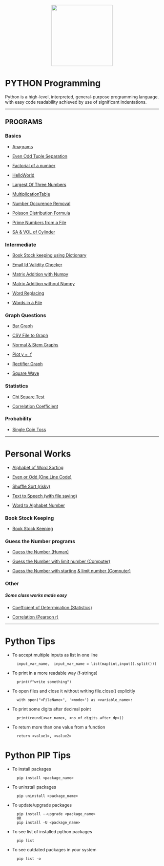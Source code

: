 [<p align="center">
<img src="https://img.icons8.com/color/480/000000/python--v1.png" height='200'></p>](https://www.google.com/search?q=python&rlz=1C1CHBF_enIN998IN998&oq=python&aqs=chrome..69i57j69i59l2j69i60j69i65j69i60l2j69i65.3593j0j4&sourceid=chrome&ie=UTF-8)

# PYTHON Programming
Python is a high-level, interpreted, general-purpose programming language. with easy code readability achieved by use of significant indentations.

---

## PROGRAMS

### Basics

* [Anagrams](https://github.com/004Ajay/Python/blob/main/Class/anagrams.py)

* [Even Odd Tuple Separation](https://github.com/004Ajay/Python/blob/main/Class/EvenOddTuplePrint.py)

* [Factorial of a number](https://github.com/004Ajay/Python/blob/main/Class/factorial.py) 

* [HelloWorld](https://github.com/004Ajay/Python/blob/main/Class/HelloWorld.py) 

* [Largest Of Three Numbers](https://github.com/004Ajay/Python/blob/main/Class/LargestOfThreeNumbers.py) 

* [MultiplicationTable](https://github.com/004Ajay/Python/blob/main/Class/MultiplicationTable.py) 

* [Number Occurence Removal](https://github.com/004Ajay/Python/blob/main/Class/NumOccurenceRemoval.py) 

* [Poisson Distribution Formula](https://github.com/004Ajay/Python/blob/main/Class/PoissonDistribution.py) 

* [Prime Numbers from a File](https://github.com/004Ajay/Python/blob/main/Class/PrimeNumFromFile.py) 

* [SA & VOL of Cylinder](https://github.com/004Ajay/Python/blob/main/Class/CylinderSA&VOL.py) 


### Intermediate

* [Book Stock keeping using Dictionary](https://github.com/004Ajay/Python/blob/main/Class/DictBookStock.py) 

* [Email Id Validity Checker](https://github.com/004Ajay/Python/blob/main/Class/ValidityEmailId.py) 

* [Matrix Addition with Numpy](https://github.com/004Ajay/Python/blob/main/Class/MatrixAdditionWithNumpy.py) 

* [Matrix Addition without Numpy](https://github.com/004Ajay/Python/blob/main/Class/MatrixAdditionWithoutNumpy.py) 

* [Word Replacing](https://github.com/004Ajay/Python/blob/main/Class/WordReplacing.py) 

* [Words in a File](https://github.com/004Ajay/Python/blob/main/Class/WordsInFile.py) 


### Graph Questions

* [Bar Graph](https://github.com/004Ajay/Python/blob/main/Class/ProgrammingGraph.py) 

* [CSV File to Graph](https://github.com/004Ajay/Python/blob/main/Class/csvFileToGraph.py) 

* [Normal & Stem Graphs](https://github.com/004Ajay/Python/blob/main/Class/NormalStemGraphs.py) 

* [Plot y =  f](https://github.com/004Ajay/Python/blob/main/Class/PlotyFx.py) 
* [Rectifier Graph](https://github.com/004Ajay/Python/blob/main/Class/RectifierGraph.py) 

* [Square Wave](https://github.com/004Ajay/Python/blob/main/Class/squareWave.py) 



### Statistics

* [Chi Square Test](https://github.com/004Ajay/Python/blob/main/Class/ChiSquare.py) 

* [Correlation Coefficient](https://github.com/004Ajay/Python/blob/main/Class/CorrelationCoefficient.py) 



### Probability

* [Single Coin Toss](https://github.com/004Ajay/Python/blob/main/Class/coinToss.py)

---

# Personal Works

* [Alphabet of Word Sorting](https://github.com/004Ajay/Python/blob/main/Personal/AlphaSort.py)

* [Even or Odd (One Line Code)](https://github.com/004Ajay/Python/blob/main/Personal/EvenOddOneLine.py)

* [Shuffle Sort (risky)](https://github.com/004Ajay/Python/blob/main/Personal/ShuffleSort.py)

* [Text to Speech (with file saving)](https://github.com/004Ajay/Python/blob/main/Personal/TextToSpeech.py)

* [Word to Alphabet Number](https://github.com/004Ajay/Python/blob/main/Personal/WordToAlphaNumber.py)

### Book Stock Keeping

* [Book Stock Keeping](https://github.com/004Ajay/Python/blob/main/Personal/BookStockDict.py)

### Guess the Number programs

* [Guess the Number (Human)](https://github.com/004Ajay/Python/blob/main/Personal/GuessHuman.py)

* [Guess the Number with limit number (Computer)](https://github.com/004Ajay/Python/blob/main/Personal/GuessComputer.py)

* [Guess the Number with starting & limit number (Computer)](https://github.com/004Ajay/Python/blob/main/Personal/GuessComputer2.py)

### Other
##### Some class works made easy

* [Coefficient of Determination (Statistics)](https://github.com/004Ajay/Python/blob/main/Personal/CoeffOfDet.py)

* [Correlation (Pearson r)](https://github.com/004Ajay/Python/blob/main/Personal/CorrelationR.py)

---

# Python Tips

* To accept multiple inputs as list in one line

        input_var_name,  input_var_name = list(map(int,input().split()))

* To print in a more readable way (f-strings)

        print(f"write something")

* To open files and close it without writing file.close() explicitly

        with open("<FileName>", '<mode>') as <variable_name>:

* To print some digits after decimal point

        print(round(<var_name>, <no_of_digits_after_dp>))

* To return more than one value from a function

        return <value1>, <value2>

# Python PIP Tips

* To install packages

        pip install <package_name>

* To uninstall packages

        pip uninstall <package_name>

* To update/upgrade packages

        pip install --upgrade <package_name> 
        OR
        pip install -U <package_name>

* To see list of installed python packages

        pip list

* To see outdated packages in your system

        pip list -o